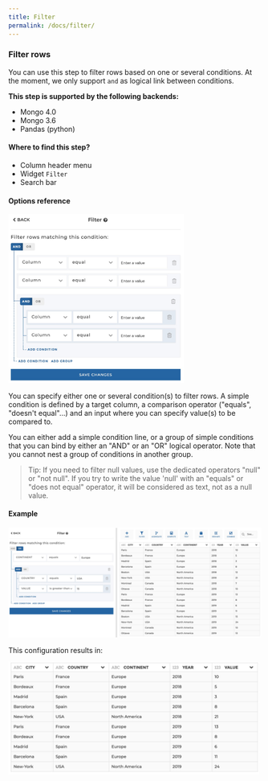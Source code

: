 ```yaml
---
title: Filter
permalink: /docs/filter/
---
```


### Filter rows

You can use this step to filter rows based on one or several conditions. At the
moment, we only support `and` as logical link between conditions.

**This step is supported by the following backends:**

- Mongo 4.0
- Mongo 3.6
- Pandas (python)

#### Where to find this step?

- Column header menu
- Widget `Filter`
- Search bar

#### Options reference

<img src="../../img/docs/user-interface/filter_step_form.jpg" width="350" />

You can specify either one or several condition(s) to filter rows.
A simple condition is defined by a target column, a comparison operator
("equals", "doesn't equal"...) and an input where you can specify value(s) to be
compared to.

You can either add a simple condition line, or a group of simple conditions
that you can bind by either an "AND" or an "OR" logical operator.
Note that you cannot nest a group of conditions in another group.

> Tip: If you need to filter null values, use the dedicated operators "null" or
> "not null". If you try to write the value 'null' with an "equals" or
> "does not equal" operator, it will be considered as text, not as a null value.

#### Example

<img src="../../img/docs/user-interface/filter_example_conf.jpg" width="750" />

This configuration results in:

<img src="../../img/docs/user-interface/filter_example_result.jpg" width="500" />

